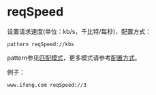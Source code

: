 # reqSpeed

设置请求速度(单位：kb/s，千比特/每秒)，配置方式：

	pattern reqSpeed://kbs

pattern参见[匹配模式](../pattern.html)，更多模式请参考[配置方式](../mode.html)。

例子：

	www.ifeng.com reqSpeed://3
